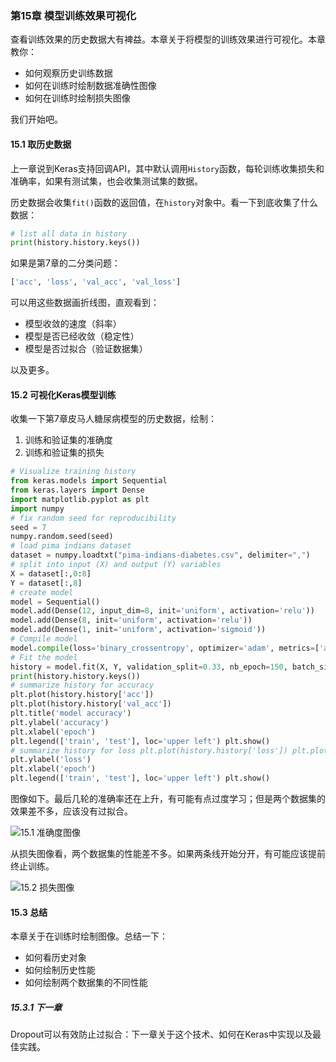 ### 第15章 模型训练效果可视化

查看训练效果的历史数据大有裨益。本章关于将模型的训练效果进行可视化。本章教你：

- 如何观察历史训练数据
- 如何在训练时绘制数据准确性图像
- 如何在训练时绘制损失图像

我们开始吧。

#### 15.1 取历史数据

上一章说到Keras支持回调API，其中默认调用```History```函数，每轮训练收集损失和准确率，如果有测试集，也会收集测试集的数据。

历史数据会收集```fit()```函数的返回值，在```history```对象中。看一下到底收集了什么数据：

```python
# list all data in history
print(history.history.keys())
```

如果是第7章的二分类问题：

```python
['acc', 'loss', 'val_acc', 'val_loss']
```

可以用这些数据画折线图，直观看到：

- 模型收敛的速度（斜率）
- 模型是否已经收敛（稳定性）
- 模型是否过拟合（验证数据集）

以及更多。

#### 15.2 可视化Keras模型训练

收集一下第7章皮马人糖尿病模型的历史数据，绘制：

1. 训练和验证集的准确度
2. 训练和验证集的损失

```python
# Visualize training history
from keras.models import Sequential
from keras.layers import Dense
import matplotlib.pyplot as plt
import numpy
# fix random seed for reproducibility
seed = 7
numpy.random.seed(seed)
# load pima indians dataset
dataset = numpy.loadtxt("pima-indians-diabetes.csv", delimiter=",")
# split into input (X) and output (Y) variables
X = dataset[:,0:8]
Y = dataset[:,8]
# create model
model = Sequential()
model.add(Dense(12, input_dim=8, init='uniform', activation='relu'))
model.add(Dense(8, init='uniform', activation='relu'))
model.add(Dense(1, init='uniform', activation='sigmoid'))
# Compile model
model.compile(loss='binary_crossentropy', optimizer='adam', metrics=['accuracy'])
# Fit the model
history = model.fit(X, Y, validation_split=0.33, nb_epoch=150, batch_size=10, verbose=0) # list all data in history
print(history.history.keys())
# summarize history for accuracy
plt.plot(history.history['acc'])
plt.plot(history.history['val_acc'])
plt.title('model accuracy')
plt.ylabel('accuracy')
plt.xlabel('epoch')
plt.legend(['train', 'test'], loc='upper left') plt.show()
# summarize history for loss plt.plot(history.history['loss']) plt.plot(history.history['val_loss']) plt.title('model loss')
plt.ylabel('loss')
plt.xlabel('epoch')
plt.legend(['train', 'test'], loc='upper left') plt.show()
```

图像如下。最后几轮的准确率还在上升，有可能有点过度学习；但是两个数据集的效果差不多，应该没有过拟合。

![15.1 准确度图像](https://i.imgur.com/ngFUnWu.png)

从损失图像看，两个数据集的性能差不多。如果两条线开始分开，有可能应该提前终止训练。

![15.2 损失图像](https://i.imgur.com/r5XHhJy.png)

#### 15.3 总结

本章关于在训练时绘制图像。总结一下：

- 如何看历史对象
- 如何绘制历史性能
- 如何绘制两个数据集的不同性能

##### 15.3.1 下一章

Dropout可以有效防止过拟合：下一章关于这个技术、如何在Keras中实现以及最佳实践。


